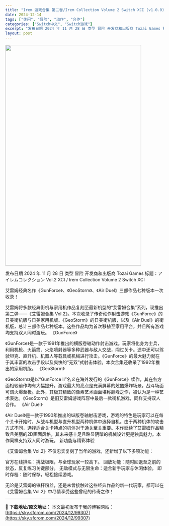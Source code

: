 ```yaml
---
title: "Irem 游戏合集 第二卷/Irem Collection Volume 2 Switch XCI (v1.0.0)中文"
date: 2024-12-14
tags: ["休闲", "冒险", "动作", "合作"]
categories: ["Switch中文", "Switch游戏"]
excerpt: "发布日期 2024 年 11 月 28 日 类型 冒险 开发商和出版商 Tozai Games 标题：アイレムコレクション Vol.2 XCI / Irem Collection Volume 2 Switch XCI 艾雷姆经典名作《GunForce》、《GeoStorm》、《Air Duel》三&hellip;"
layout: post
---
```


<img class="aligncenter size-full wp-image-99308" src="https://sky.sfcrom.com/wp-content/uploads/2024/12/202412140658144.webp" alt="" width="432" height="700" />

发布日期 2024 年 11 月 28 日
类型 冒险
开发商和出版商 Tozai Games
标题：アイレムコレクション Vol.2 XCI / Irem Collection Volume 2 Switch XCI

艾雷姆经典名作《GunForce》、《GeoStorm》、《Air Duel》三部作品七种版本一次收录！

艾雷姆将多款经典街机与家用机作品复刻至最新机型的“艾雷姆合集”系列，现推出第二弹——《艾雷姆合集 Vol.2》。本次收录了传奇动作射击游戏《GunForce》的日美街机版与日美家用机版、《GeoStorm》的日美街机版，以及《Air Duel》的街机版，总计三部作品七种版本。这些作品均为首次移植至家用平台，并且所有游戏均支持双人同时游玩。
《GunForce》

《GunForce》是一款于1991年推出的横版卷轴动作射击游戏。玩家将化身为士兵，利用机枪、火箭筒、火焰喷射器等多种武器与敌人交战，闯过关卡。途中还可以驾驶坦克、直升机、机器人等载具或机械进行攻击。《GunForce》的最大魅力就在于其丰富的攻击手段以及爽快的“无双”式射击体验。本次合集还收录了1992年推出的家用机版。
《GeoStorm》

《GeoStorm》是以“GunForce II”名义在海外发行的《GunForce》续作，其在各方面相较前作均有大幅提升。游戏最大的亮点是充满屏幕的炫酷爆炸场景，战斗场面可谓火爆至极。此外，其极其精致的像素艺术画面堪称巅峰之作，被认为是一种艺术表达。《GeoStorm》是旧艾雷姆游戏阵容中最后一款街机游戏，同样支持双人合作。
《Air Duel》

《Air Duel》是一款于1990年推出的纵版卷轴射击游戏，游戏的特色是玩家可以在每个关卡开始时，从战斗机型与直升机型两种机体中选择自机。由于两种机体的攻击方式不同，选择适合关卡特点的机体对于通关至关重要。本作延续了艾雷姆作品精致且美丽的2D画面风格，其未来感十足且略显阴暗的机械设计更是独具魅力。本作同样支持双人同时游玩。
新功能与精彩体验

《艾雷姆合集 Vol.2》不仅忠实复刻了当年的游戏，还新增了以下多项功能：

官方在线排名：挑战极限，与全球玩家一较高下。
回放功能：随时回退至之前的状态，反复练习关键部分。
无敌模式与无限生命：适合新手玩家与休闲体验。
即时存档：随时保存，轻松接续游戏。

无论是艾雷姆的铁杆粉丝，还是未曾接触过这些经典作品的新一代玩家，都可以在《艾雷姆合集 Vol.2》中尽情享受这些曾经的传奇之作！

---
📖 **下载地址/原文地址：** 本文最初发布于我的博客网站：[https://sky.sfcrom.com/2024/12/99307](https://sky.sfcrom.com/2024/12/99307)
